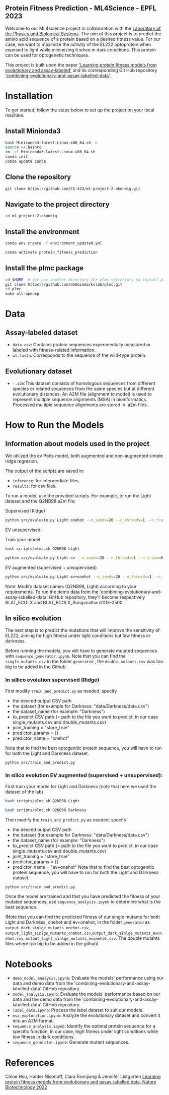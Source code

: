 ## Protein Fitness Prediction - ML4Science - EPFL 2023

Welcome to our ML4science project in collaboration with the [Laboratory of the Physics and Biological Systems](https://www.epfl.ch/labs/lpbs/). The aim of this project is to predict the amino acid sequence of a protein based on a desired fitness value.  For our case, we want to maximize the activity of the EL222 optoprotein when exposed to light while minimizing it when in dark conditions. This protein can be used for optogenetic techniques.

This project is built upon the paper ['Learning protein fitness models from evolutionary and assay-labeled'](https://www.nature.com/articles/s41587-021-01146-5) and its corresponding Git Hub repository ['combining-evolutionary-and-assay-labelled-data'](https://github.com/chloechsu/combining-evolutionary-and-assay-labelled-data). 

# Installation

To get started, follow the steps below to set up the project on your local machine.

## Install Minionda3

```bash
bash Miniconda3-latest-Linux-x86_64.sh -b
source ~/.bashrc
rm -rf Miniconda3-latest-Linux-x86_64.sh
conda init
conda update conda
```

## Clone the repository
```bash
git clone https://github.com/CS-433/ml-project-2-oknneig.git
```
## Navigate to the project directory
```bash
cd ml-project-2-oknneig
```
## Install the environment
```bash
conda env create -f environment_updated.yml
```
```bash
conda activate protein_fitness_prediction
```
## Install the plmc package
```bash
cd $HOME  # (or use another directory for plmc <directory_to_install_plmc> and modify `scripts/plmc.sh` accordingly with the custom directory)
git clone https://github.com/debbiemarkslab/plmc.git
cd plmc
make all-openmp
```
# Data

## Assay-labeled dataset

- `data.csv`: Contains protein sequences experimentally measured or labeled with fitness-related information.
- `wt.fasta`: Corresponds to the sequence of the wild-type protein.

## Evolutionary dataset

- `-.a2m`:This dataset consists of homologous sequences from different species or related sequences from the same species but at different evolutionary distances. An A2M file (alignment to model) is used to represent multiple sequence alignments (MSA) in bioinformatics. Processed multiple sequence alignments are stored in .a2m files.

# How to Run the Models

## Information about models used in the project

We utilized the ev Potts model, both augmented and non-augmented simple ridge regresion.

The output of the scripts are saved in:

- `inference`: for intermediate files.
- `results`: for csv files.

To run a model, use the provided scripts. For example, to run the Light dataset and the Q2NB98.a2m file:

Supervised (Ridge)

```bash
python src/evaluate.py Light onehot --n_seeds=20 --n_threads=1 --n_train=-1
```

EV unsupervised:

Train your model

```bash
bash scripts/plmc.sh Q2NB98 Light
```
```bash
python src/evaluate.py Light ev --n_seeds=20 --n_threads=1 --n_train=0
```
EV augmented (supervised + unsupervised)

```bash
python src/evaluate.py Light ev+onehot --n_seeds=20 --n_threads=1 --n_train=-1
```
Note: Modify dataset names (Q2NB98, Light) according to your requirements. To run the demo data from the 'combining-evolutionary-and-assay-labelled-data' GitHub repository, they'll become respectively BLAT_ECOLX and BLAT_ECOLX_Ranganathan2015-2500. 

 

## In silico evolution

The next step is to predict the mutations that will improve the sensitivity of EL222, aiming for high fitness under light conditions but low fitness in darkness.

Before running the models, you will have to generate mutated sequences with `sequence_generator.ipynb`. Note that you can find the `single_mutants.csv` in the folder `generated` , the `double_mutants.csv` was too big to be added in the Github.

### In sillico evolution supervised (Ridge)
First modify `train_and_predict.py` as needed, specify 

- the desired output CSV path
- the dataset (for example for Darkness: "data/Darkness/data.csv")
- the dataset_name (for example: "Darkness")
- to_predict CSV path (= path to the file you want to predict, in our case single_mutants.csv and double_mutants.csv)
- joint_training = "store_true"
- predictor_params = {}
- predictor_name = "onehot"
  
Note that to find the best optogenitic protein sequence, you will have to run for both the Light and Darkness dataset.

```bash
python src/train_and_predict.py 
```
### In silico evolution EV augmented (supervised + unsupervised):
First train your model for Light and Darkness (note that here we used the dataset of the lab)
```bash
bash scripts/plmc.sh Q2NB98 Light
```
```bash
bash scripts/plmc.sh Q2NB98 Darkness
```

Then modify the `train_and_predict.py` as needed, specify 

- the desired output CSV path
- the dataset (for example for Darkness: "data/Darkness/data.csv")
- the dataset_name (for example: "Darkness")
- to_predict CSV path (= path to the file you want to predict, in our case single_mutants.csv and double_mutants.csv)
- joint_training = "store_true"
- predictor_params = {}
- predictor_name = "ev+onehot"
Note that to find the best optogenitic protein sequence, you will have to run for both the Light and Darkness dataset.

```bash
python src/train_and_predict.py 
```
Once the model are trained and that you have predicted the fitness of your mutated sequences, use `sequence_analysis.ipynb` to determine what is the best sequence. 

(Note that you can find the predicted fitness of our single mutants for both Light and Darkness, onehot and ev+onehot, in the folder `generated` as `output_dark_sinlge_mutants_onehot.csv`, `output_light_sinlge_mutants_onehot.csv`,`output_dark_sinlge_mutants_evonehot.csv`, `output_light_sinlge_mutants_evonehot.csv`. The double mutants files where too big to be added in the github)

# Notebooks

- `demo_model_analysis.ipynb`: Evaluate the models' performance using our data and demo data from the 'combining-evolutionary-and-assay-labelled-data' GitHub repository.
- `model_analysis.ipynb`: Evaluate the models' performance based on our data and the demo data from the 'combining-evolutionary-and-assay-labelled-data' GitHub repository.
- `label_data.ipynb`: Process the label dataset to suit our models.
- `msa_exploration.ipynb`: Analyze the evolutionary dataset and convert it into an A2M format.
- `sequence_analysis.ipynb`: Identify the optimal protein sequence for a specific function, in our case, high fitness under light conditions while low fitness in dark conditions.
- `sequence_generator.ipynb`: Generate mutant sequences.


# References
Chloe Hsu, Hunter Nisonoff, Clara Fannjiang & Jennifer Listgarten [Learning protein fitness models from evolutionary and assay-labelled data, Nature Biotechnology 2022](https://www.nature.com/articles/s41587-021-01146-5)




